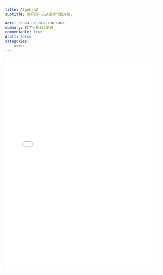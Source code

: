 ```yaml
---
title: Algebra2
subtitle: 美好的一天从高等代数开始.

date: '2024-02-28T08:00:00Z'
summary: 数学分析(2)笔记
commentable: true
draft: false
categories:
  - notes
---
```




<embed id="pdfPlayer" src="Algebra2.pdf" type="application/pdf" width="100%" height="700" >
